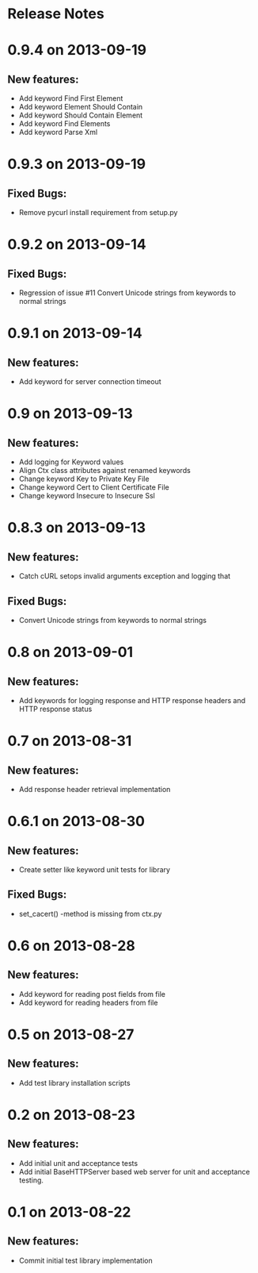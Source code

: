 Release Notes
============================

# 0.9.4 on 2013-09-19

## New features:
- Add keyword Find First Element 
- Add keyword Element Should Contain 
- Add keyword Should Contain Element 
- Add keyword Find Elements 
- Add keyword Parse Xml 


# 0.9.3 on 2013-09-19

## Fixed Bugs:
- Remove pycurl install requirement from setup.py 


# 0.9.2 on 2013-09-14

## Fixed Bugs:
- Regression of issue #11 Convert Unicode strings from keywords to normal strings 


# 0.9.1 on 2013-09-14

## New features:
- Add keyword for server connection timeout 


# 0.9 on 2013-09-13

## New features:
- Add logging for Keyword values 
- Align Ctx class attributes against renamed keywords 
- Change keyword Key to Private Key File 
- Change keyword Cert to Client Certificate File 
- Change keyword Insecure to Insecure Ssl  


# 0.8.3 on 2013-09-13

## New features:
- Catch cURL setops invalid arguments exception and logging that 

## Fixed Bugs:
- Convert Unicode strings from keywords to normal strings 


# 0.8 on 2013-09-01

## New features:
- Add keywords for logging response and HTTP response headers and HTTP response status 


# 0.7 on 2013-08-31

## New features:
- Add response header retrieval implementation 


# 0.6.1 on 2013-08-30

## New features:
- Create setter like keyword unit tests for library 

## Fixed Bugs:
- set_cacert() -method is missing from ctx.py 


# 0.6 on 2013-08-28

## New features:
- Add keyword for reading post fields from file 
- Add keyword for reading headers from file 


# 0.5 on 2013-08-27

## New features:
- Add test library installation scripts 


# 0.2 on 2013-08-23

## New features:
- Add initial unit and acceptance tests
- Add initial BaseHTTPServer based web server for unit and acceptance testing. 


# 0.1 on 2013-08-22

## New features:
- Commit initial test library implementation 
